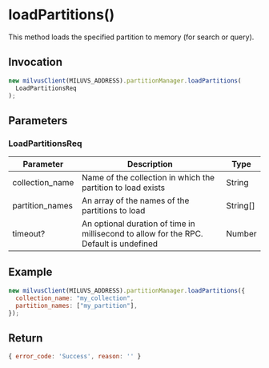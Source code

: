 # loadPartitions()

This method loads the specified partition to memory (for search or query).

## Invocation

```javascript
new milvusClient(MILUVS_ADDRESS).partitionManager.loadPartitions(
  LoadPartitionsReq
);
```

## Parameters

### LoadPartitionsReq

| Parameter       | Description                                                                            | Type         |
| --------------- | -------------------------------------------------------------------------------------- | ------------ |
| collection_name | Name of the collection in which the partition to load exists                           | String       |
| partition_names | An array of the names of the partitions to load                                        | String[] |
| timeout?        | An optional duration of time in millisecond to allow for the RPC. Default is undefined | Number       |

## Example

```javascript
new milvusClient(MILUVS_ADDRESS).partitionManager.loadPartitions({
  collection_name: "my_collection",
  partition_names: ["my_partition"],
});
```

## Return

```javascript
{ error_code: 'Success', reason: '' }
```
